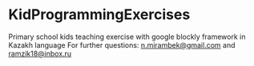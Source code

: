 # KidProgrammingExercises
Primary school kids teaching exercise with google blockly framework in Kazakh language
For further questions: n.mirambek@gmail.com and ramzik18@inbox.ru
